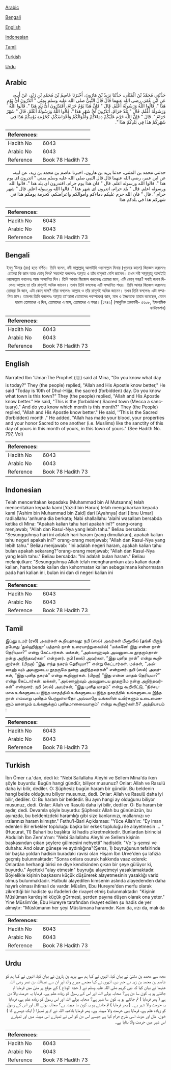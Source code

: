 [Arabic](#arabic)

[Bengali](#bengali)

[English](#english)

[Indonesian](#indonesian)

[Tamil](#tamil)

[Turkish](#turkish)

[Urdu](#urdu)

## Arabic


<div dir="rtl" lang="ar" style={{fontSize:'larger',backgroundColor:'#f8f9fa',padding:20}}>
حَدَّثَنِي مُحَمَّدُ بْنُ الْمُثَنَّى، حَدَّثَنَا يَزِيدُ بْنُ هَارُونَ، أَخْبَرَنَا عَاصِمُ بْنُ مُحَمَّدِ بْنِ زَيْدٍ، عَنْ أَبِيهِ، عَنِ ابْنِ عُمَرَ، رضى الله عنهما قَالَ قَالَ النَّبِيُّ صلى الله عليه وسلم بِمِنًى ‏"‏ أَتَدْرُونَ أَىُّ يَوْمٍ هَذَا ‏"‏‏.‏ قَالُوا اللَّهُ وَرَسُولُهُ أَعْلَمُ‏.‏ قَالَ ‏"‏ فَإِنَّ هَذَا يَوْمٌ حَرَامٌ، أَفَتَدْرُونَ أَىُّ بَلَدٍ هَذَا ‏"‏‏.‏ قَالُوا اللَّهُ وَرَسُولُهُ أَعْلَمُ‏.‏ قَالَ ‏"‏ بَلَدٌ حَرَامٌ، أَتَدْرُونَ أَىُّ شَهْرٍ هَذَا ‏"‏‏.‏ قَالُوا اللَّهُ وَرَسُولُهُ أَعْلَمُ‏.‏ قَالَ ‏"‏ شَهْرٌ حَرَامٌ ‏"‏‏.‏ قَالَ ‏"‏ فَإِنَّ اللَّهَ حَرَّمَ عَلَيْكُمْ دِمَاءَكُمْ وَأَمْوَالَكُمْ وَأَعْرَاضَكُمْ، كَحُرْمَةِ يَوْمِكُمْ هَذَا فِي شَهْرِكُمْ هَذَا فِي بَلَدِكُمْ هَذَا ‏"‏‏.‏
</div>
<div style={{backgroundColor:'#f8f9fa',padding:20, marginBottom: 10}}><table> <thead> <tr> <th>References:</th> <th></th> </tr> </thead> <tbody><tr><td>Hadith No</td><td>6043</td></tr><tr><td>Arabic No</td><td>6043</td></tr><tr><td>Reference</td><td>Book 78 Hadith 73</td></tr></tbody></table></div>


<div dir="rtl" lang="ar" style={{fontSize:'larger',backgroundColor:'#f8f9fa',padding:20}}>
حدثني محمد بن المثنى، حدثنا يزيد بن هارون، اخبرنا عاصم بن محمد بن زيد، عن ابيه، عن ابن عمر، رضى الله عنهما قال قال النبي صلى الله عليه وسلم بمنى " اتدرون اى يوم هذا ". قالوا الله ورسوله اعلم. قال " فان هذا يوم حرام، افتدرون اى بلد هذا ". قالوا الله ورسوله اعلم. قال " بلد حرام، اتدرون اى شهر هذا ". قالوا الله ورسوله اعلم. قال " شهر حرام ". قال " فان الله حرم عليكم دماءكم واموالكم واعراضكم، كحرمة يومكم هذا في شهركم هذا في بلدكم هذا
</div>
<div style={{backgroundColor:'#f8f9fa',padding:20, marginBottom: 10}}><table> <thead> <tr> <th>References:</th> <th></th> </tr> </thead> <tbody><tr><td>Hadith No</td><td>6043</td></tr><tr><td>Arabic No</td><td>6043</td></tr><tr><td>Reference</td><td>Book 78 Hadith 73</td></tr></tbody></table></div>

## Bengali


<div dir="rtl" lang="bn" style={{fontSize:'larger',backgroundColor:'#f8f9fa',padding:20}}>
ইবনু ‘উমার (রাঃ) হতে বর্ণিত। তিনি বলেন, নবী সাল্লাল্লাহু আলাইহি ওয়াসাল্লাম মিনায় (খুতবার কালে) জিজ্ঞেস করলেনঃ তোমরা কি জান আজ কোন্ দিন? সকলেই বললেনঃ আল্লাহ ও তাঁর রাসূলই বেশি জানেন। তখন নবী সাল্লাল্লাহু আলাইহি ওয়াসাল্লাম বললেনঃ আজ সম্মানিত দিন। তিনি আবার জিজ্ঞেস করলেনঃ তোমরা জান, এটি কোন্ শহর? সবাই জবাব দিলেনঃ আল্লাহ তা তাঁর রাসূলই অধিক জানেন। তখন তিনি বললেনঃ এটি সম্মানিত শহর। তিনি আবার জিজ্ঞেস করলেনঃ তোমরা কি জান, এটা কোন্ মাস? তাঁরা বললেনঃ আল্লাহ ও তাঁর রাসূলই অধিক জানেন। তখন তিনি বললেনঃ এটা সম্মানিত মাস। তারপর তিনি বললেনঃ আল্লাহ তা‘আলা তোমাদের পরস্পরের) জান, মাল ও ইজ্জতকে হারাম করেছেন, যেমন হারাম তোমাদের এ দিন, তোমাদের এ মাস, তোমাদের এ শহর। [১৭৪২] (আধুনিক প্রকাশনী- ৫৬০৮, ইসলামিক ফাউন্ডেশন)
</div>
<div style={{backgroundColor:'#f8f9fa',padding:20, marginBottom: 10}}><table> <thead> <tr> <th>References:</th> <th></th> </tr> </thead> <tbody><tr><td>Hadith No</td><td>6043</td></tr><tr><td>Arabic No</td><td>6043</td></tr><tr><td>Reference</td><td>Book 78 Hadith 73</td></tr></tbody></table></div>

## English


<div dir="ltr" lang="en" style={{fontSize:'larger',backgroundColor:'#f8f9fa',padding:20}}>
Narrated Ibn 'Umar:The Prophet (ﷺ) said at Mina, "Do you know what day is today?" They (the people) replied, "Allah and His Apostle know better," He said "Today is 10th of Dhul-Hijja, the sacred (forbidden) day. Do you know what town is this town?" They (the people) replied, "Allah and His Apostle know better." He said, "This is the (forbidden) Sacred town (Mecca a sanctuary)." And do you know which month is this month?" They (the People) replied, "Allah and His Apostle know better." He said, ''This is the Sacred (forbidden) month ." He added, "Allah has made your blood, your properties and your honor Sacred to one another (i.e. Muslims) like the sanctity of this day of yours in this month of yours, in this town of yours." (See Hadith No. 797, Vol)
</div>
<div style={{backgroundColor:'#f8f9fa',padding:20, marginBottom: 10}}><table> <thead> <tr> <th>References:</th> <th></th> </tr> </thead> <tbody><tr><td>Hadith No</td><td>6043</td></tr><tr><td>Arabic No</td><td>6043</td></tr><tr><td>Reference</td><td>Book 78 Hadith 73</td></tr></tbody></table></div>

## Indonesian


<div dir="ltr" lang="id" style={{fontSize:'larger',backgroundColor:'#f8f9fa',padding:20}}>
Telah menceritakan kepadaku [Muhammad bin Al Mutsanna] telah menceritakan kepada kami [Yazid bin Harun] telah mengabarkan kepada kami ['Ashim bin Muhammad bin Zaid] dari [Ayahnya] dari [Ibnu Umar] radliallahu 'anhuma dia berkata; Nabi shallallahu 'alaihi wasallam bersabda ketika di Mina: "Apakah kalian tahu hari apakah ini?" orang-orang menjawab; "Allah dan Rasul-Nya yang lebih tahu." Beliau bersabda: "Sesungguhnya hari ini adalah hari haram (yang dimuliakan), apakah kalian tahu negeri apakah ini?" orang-orang menjawab; "Allah dan Rasul-Nya yang lebih tahu." Beliau menjawab: "Ini adalah negeri haram, apakah kalian tahu bulan apakah sekarang?"orang-orang menjawab; "Allah dan Rasul-Nya yang lebih tahu." Beliau bersabda: "Ini adalah bulan haram." Beliau melanjutkan: "Sesungguhnya Allah telah mengharamkan atas kalian darah kalian, harta benda kalian dan kehormatan kalian sebagaimana kehormatan pada hari kalian ini, bulan ini dan di negeri kalian ini
</div>
<div style={{backgroundColor:'#f8f9fa',padding:20, marginBottom: 10}}><table> <thead> <tr> <th>References:</th> <th></th> </tr> </thead> <tbody><tr><td>Hadith No</td><td>6043</td></tr><tr><td>Arabic No</td><td>6043</td></tr><tr><td>Reference</td><td>Book 78 Hadith 73</td></tr></tbody></table></div>

## Tamil


<div dir="ltr" lang="ta" style={{fontSize:'larger',backgroundColor:'#f8f9fa',padding:20}}>
இப்னு உமர் (ரலி) அவர்கள் கூறியதாவது: நபி (ஸல்) அவர்கள் மினாவில் (தங்கி யிருந்தபோது ‘துல்ஹிஜ்ஜா’ பத்தாம் நாள் உரையாற்றுகையில்) “மக்களே! இது என்ன நாள் தெரியுமா?” என்று கேட்டார்கள். மக்கள், “அல்லாஹ்வும் அவனுடைய தூதரும்தான் நன்கு அறிந்தவர்கள்” என்றனர். நபி (ஸல்) அவர்கள், “இது புனித நாள்” என்று கூறினார்கள். (பிறகு) “இது எந்த நகரம் தெரியுமா?” என்று கேட்டார்கள். மக்கள், “அல்லாஹ் வும் அவனுடைய தூதருமே நன்கு அறிந்தவர்கள்” என்றனர். நபி (ஸல்) அவர்கள், “இது புனித நகரம்” என்று கூறினார்கள். (பிறகு) “இது என்ன மாதம் தெரியுமா?” என்று கேட்டார்கள். மக்கள், “அல்லாஹ்வும் அவனுடைய தூதருமே நன்கு அறிந்தவர்கள்” என்றனர். நபி (ஸல்) அவர்கள், “இது புனித மாதம்” என்று கூறிவிட்டு, “நிச்சயமாக உங்களுடைய இந்த மாதத்தில் உங்களுடைய இந்த நகரத்தில் உங்களுடைய இந்த நாள் எவ்வாறு புனிதம் பெற்றுள்ளதோ அவ்வாறே உங்களின் உயிர்களும் உடைமைகளும் மானமும் உங்களுக்குப் புனிதமானவையாகும்” என்று கூறினார்கள்.57 அத்தியாயம் :
</div>
<div style={{backgroundColor:'#f8f9fa',padding:20, marginBottom: 10}}><table> <thead> <tr> <th>References:</th> <th></th> </tr> </thead> <tbody><tr><td>Hadith No</td><td>6043</td></tr><tr><td>Arabic No</td><td>6043</td></tr><tr><td>Reference</td><td>Book 78 Hadith 73</td></tr></tbody></table></div>

## Turkish


<div dir="ltr" lang="tr" style={{fontSize:'larger',backgroundColor:'#f8f9fa',padding:20}}>
İbn Ömer r.a.'dan, dedi ki: "Nebi Sallallahu Aleyhi ve Sellem Mina'da iken şöyle buyurdu: Bugün hangi gündür, biliyor musunuz? Onlar: Allah ve Rasulü daha iyi bilir, dediler. O: Şüphesiz bugün haram bir gündür. Bu beldenin hangi belde olduğunu biliyor musunuz, dedi. Onlar: Allah ve Rasulü daha iyi bilir, dediler. O: Bu haram bir beldedir. Bu ayın hangi ay olduğunu biliyor musunuz, dedi. Onlar: Allah ve Rasulü daha iyi bilir, dediler. O: Bu haram bir aydır, dedi. Devamla şöyle buyurdu: Şüphesiz Allah bu gününüzün, bu ayınızda, bu beldenizdeki haramlığı gibi size kanlarınızı, mallarınızı ve ırzlarınızı haram kılmıştır." Fethu'l-Bari Açıklaması: "Yüce Allah'ın: "Ey iman edenleri Bir erkekler topluluğu başka bir erkek topluluğu ile alayetmesin ... "(Hucurat, 11) Buhari bu başlıkta iki hadis zikretmektedir. Bunlardan birincisi Abdullah İbn Zem'a'nın: "Nebi Sallallahu Aleyhi ve Sellem kişinin başkasından çıkan şeylere gülmesini nehyetti" hadisidir. "Ve 'ş-şemsi ve duhaha: And olsun güneşe ve aydınlığına"(Şems, 1) buyruğunun tefsirinde bir başka yoldan hadisin buradaki ravisi olan Hişam İbn Urve'den şu lafızia geçmiş bulunmaktadır: "Sonra onlara osuruk hakkında vaaz ederek: Onlardan herhangi birisi ne diye kendisinden çıkan bir şeye gülüyor ki, buyurdu." Ayetteki "alay etmesin" buyruğu alayetmeyi yasaklamaktadır. Böylelikle kişinin başkasını küçük düşürerek alayetmesinin yasaklığı varid olmuş bulunmaktadır. Halbuki alayedilen kimsenin aslında alayedenden daha hayırlı olması ihtimali de vardır. Müslim, Ebu Hureyre'den merfu olarak zikrettiği bir hadiste şu ifadeleri de rivayet etmiş bulunmaktadır: "Kişinin Müslüman kardeşini küçük gQrmesi, şerden payına düşen olarak ona yeter." Yine Müslim'de, Ebu Hureyre tarafından rivayet edilen şu hadis de yer almıştır: "Müslümanın her şeyi Müslümana haramdır. Kanı da, ırzı da, malı da
</div>
<div style={{backgroundColor:'#f8f9fa',padding:20, marginBottom: 10}}><table> <thead> <tr> <th>References:</th> <th></th> </tr> </thead> <tbody><tr><td>Hadith No</td><td>6043</td></tr><tr><td>Arabic No</td><td>6043</td></tr><tr><td>Reference</td><td>Book 78 Hadith 73</td></tr></tbody></table></div>

## Urdu


<div dir="rtl" lang="ur" style={{fontSize:'larger',backgroundColor:'#f8f9fa',padding:20}}>
مجھ سے محمد بن مثنیٰ نے بیان کیا، انہوں نے کہا ہم سے یزید بن ہارون نے بیان کیا، انہوں نے کہا ہم کو عاصم بن محمد بن زید نے خبر دی، انہوں نے کہا مجھے میرے والد اور ان سے عبداللہ بن عمر رضی اللہ عنہما نے بیان کیا کہ نبی کریم صلی اللہ علیہ وسلم نے ( حجۃ الوداع ) کے موقع پر منیٰ میں فرمایا تم جانتے ہو یہ کون سا دن ہے؟ صحابہ بولے اللہ اور اس کے رسول کو زیادہ علم ہے۔ فرمایا یہ حرمت والا دن ہے ( پھر فرمایا ) تم جانتے ہو یہ کون سا شہر ہے؟ صحابہ بولے اللہ اور اس رسول کو زیادہ علم ہے، فرمایا یہ حرمت والا شہر ہے۔ ( پھر فرمایا ) تم جانتے ہو یہ کون سا مہینہ ہے؟ صحابہ بولے اللہ اور اس کے رسول کو زیادہ علم ہے، فرمایا یہی حرمت والا مہینہ ہے۔ پھر فرمایا بلاشبہ اللہ نے تم پر تمہارا ( ایک دوسرے کا ) خون، مال اور عزت اسی طرح حرام کیا ہے جیسے اس دن کو اس نے تمہارے اس مہینہ میں اور تمہارے اس شہر میں حرمت والا بنایا ہے۔
</div>
<div style={{backgroundColor:'#f8f9fa',padding:20, marginBottom: 10}}><table> <thead> <tr> <th>References:</th> <th></th> </tr> </thead> <tbody><tr><td>Hadith No</td><td>6043</td></tr><tr><td>Arabic No</td><td>6043</td></tr><tr><td>Reference</td><td>Book 78 Hadith 73</td></tr></tbody></table></div>